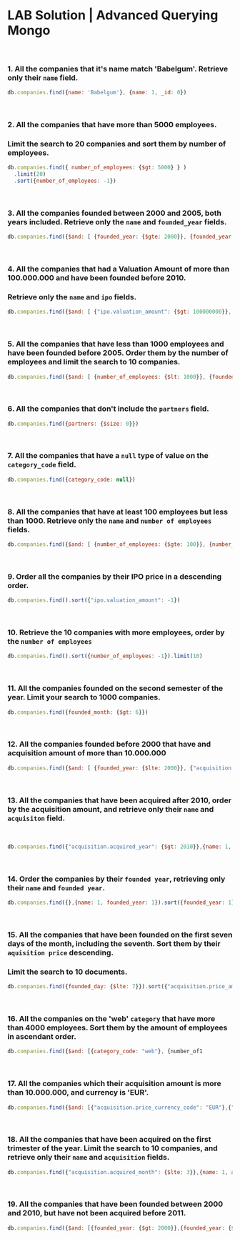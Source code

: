 # LAB Solution  | Advanced Querying Mongo



<br>



### 1. All the companies that it's name match 'Babelgum'. Retrieve only their `name` field.

```js
db.companies.find({name: 'Babelgum'}, {name: 1, _id: 0})
```



<br>



### 2. All the companies that have more than 5000 employees. 

### Limit the search to 20 companies and sort them by **number of employees**.

```js
db.companies.find({ number_of_employees: {$gt: 5000} } )
  .limit(20)
  .sort({number_of_employees: -1})
```



<br>



### 3. All the companies founded between 2000 and 2005, both years included. Retrieve only the `name` and `founded_year` fields.

```js
db.companies.find({$and: [ {founded_year: {$gte: 2000}}, {founded_year: {$lte: 2005}}]}, {name: 1, founded_year: 1, _id: 0})
```



<br>



### 4. All the companies that had a Valuation Amount of more than 100.000.000 and have been founded before 2010. 

### Retrieve only the `name` and `ipo` fields.

```js
db.companies.find({$and: [ {"ipo.valuation_amount": {$gt: 100000000}}, {founded_year: {$lt: 2010}}]}, {name: 1, ipo: 1, _id: 0})
```



<br>



### 5. All the companies that have less than 1000 employees and have been founded before 2005. Order them by the number of employees and limit the search to 10 companies.

```js
db.companies.find({$and: [ {number_of_employees: {$lt: 1000}}, {founded_year: {$lt: 2005}}]} ).sort({number_of_employees: -1}).limit(10)
```



<br>



### 6. All the companies that don't include the `partners` field.

```js
db.companies.find({partners: {$size: 0}})
```



<br>



### 7. All the companies that have a `null` type of value on the `category_code` field.

```js
db.companies.find({category_code: null})
```



<br>



### 8. All the companies that have at least 100 employees but less than 1000. Retrieve only the `name` and `number of employees` fields.

```js
db.companies.find({$and: [ {number_of_employees: {$gte: 100}}, {number_of_employees: {$lte: 1000}}]}, {name: 1, number_of_employees: 1, _id: 0})
```



<br>



### 9. Order all the companies by their IPO price in a descending order.

```js
db.companies.find().sort({"ipo.valuation_amount": -1})
```



<br>



### 10. Retrieve the 10 companies with more employees, order by the `number of employees`

```js
db.companies.find().sort({number_of_employees: -1}).limit(10)
```



<br>



### 11. All the companies founded on the second semester of the year. Limit your search to 1000 companies.

```js
db.companies.find({founded_month: {$gt: 6}})
```



<br>



### 12. All the companies founded before 2000 that have and acquisition amount of more than 10.000.000

```js
db.companies.find({$and: [ {founded_year: {$lte: 2000}}, {"acquisition.price_amount": {$gt: 10000000}}]})
```



<br>



### 13. All the companies that have been acquired after 2010, order by the acquisition amount, and retrieve only their `name` and `acquisiton` field.



<br>



```js
db.companies.find({"acquisition.acquired_year": {$gt: 2010}},{name: 1, acquisition: 1}).sort({"acquisition.price_amount": 1})
```



<br>



### 14. Order the companies by their `founded year`, retrieving only their `name` and `founded year`.

```js
db.companies.find({},{name: 1, founded_year: 1}).sort({founded_year: 1})
```



<br>



### 15. All the companies that have been founded on the first seven days of the month, including the seventh. Sort them by their `aquisition price` descending. 

### Limit the search to 10 documents.

```js
db.companies.find({founded_day: {$lte: 7}}).sort({"acquisition.price_amount": -1}).limit(10)
```



<br>



### 16. All the companies on the 'web' `category` that have more than 4000 employees. Sort them by the amount of employees in ascendant order.

```js
db.companies.find({$and: [{category_code: "web"}, {number_of1
```



<br>



### 17. All the companies which their acquisition amount is more than 10.000.000, and currency is 'EUR'.

```js
db.companies.find({$and: [{"acquisition.price_currency_code": "EUR"},{"acquisition.price_amount": {$gt: 10000000}}]})
```



<br>



### 18. All the companies that have been acquired on the first trimester of the year. Limit the search to 10 companies, and retrieve only their `name` and `acquisition` fields.

```js
db.companies.find({"acquisition.acquired_month": {$lte: 3}},{name: 1, acquisition: 1 }).limit(10)
```



<br>



### 19. All the companies that have been founded between 2000 and 2010, but have not been acquired before 2011.

```js
db.companies.find({$and: [{founded_year: {$gt: 2000}},{founded_year: {$lt: 2010}},{"acquisition.acquired_year": {$gte: 2011}}]}, {name: 1, "acquisition.acquired_year": 1})
```



<br>

